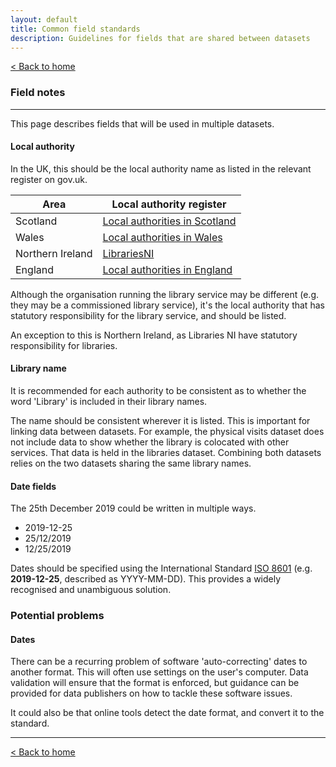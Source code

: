 ```yaml
---
layout: default
title: Common field standards
description: Guidelines for fields that are shared between datasets
---
```


[&lt; Back to home](./)

### Field notes

---

This page describes fields that will be used in multiple datasets.

#### Local authority

In the UK, this should be the local authority name as listed in the relevant register on gov.uk.

| Area | Local authority register |
| ---- | ------------------------ |
| Scotland | [Local authorities in Scotland](https://www.registers.service.gov.uk/registers/local-authority-sct) |
| Wales | [Local authorities in Wales](https://www.registers.service.gov.uk/registers/principal-local-authority) |
| Northern Ireland | [LibrariesNI](https://www.librariesni.org.uk) |
| England | [Local authorities in England](https://www.registers.service.gov.uk/registers/local-authority-eng) |

Although the organisation running the library service may be different (e.g. they may be a commissioned library service), it's the local authority that has statutory responsibility for the library service, and should be listed.

An exception to this is Northern Ireland, as Libraries NI have statutory responsibility for libraries.

#### Library name

It is recommended for each authority to be consistent as to whether the word 'Library' is included in their library names.

The name should be consistent wherever it is listed. This is important for linking data between datasets. For example, the physical visits dataset does not include data to show whether the library is colocated with other services. That data is held in the libraries dataset. Combining both datasets relies on the two datasets sharing the same library names.

#### Date fields

The 25th December 2019 could be written in multiple ways.

- 2019-12-25
- 25/12/2019
- 12/25/2019

Dates should be specified using the International Standard [ISO 8601](https://www.iso.org/iso-8601-date-and-time-format.html) (e.g. **2019-12-25**, described as YYYY-MM-DD). This provides a widely recognised and unambiguous solution.

### Potential problems

#### Dates

There can be a recurring problem of software 'auto-correcting' dates to another format. This will often use settings on the user's computer. Data validation will ensure that the format is enforced, but guidance can be provided for data publishers on how to tackle these software issues.

It could also be that online tools detect the date format, and convert it to the standard.

---

[&lt; Back to home](./)
